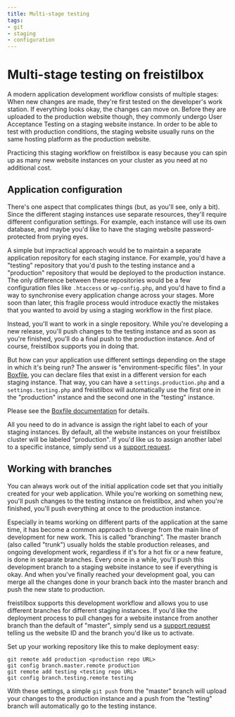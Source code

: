 ```yaml
---
title: Multi-stage testing
tags:
- git
- staging
- configuration
---
```


# Multi-stage testing on freistilbox

A modern application development workflow consists of multiple stages: When new
changes are made, they're first tested on the developer's work station. If
everything looks okay, the changes can move on. Before they are uploaded to the
production website though, they commonly undergo User Acceptance Testing on a
staging website instance. In order to be able to test with production
conditions, the staging website usually runs on the same hosting platform as the
production website.

Practicing this staging workflow on freistilbox is easy because you can spin up
as many new website instances on your cluster as you need at no additional cost.

## Application configuration

There's one aspect that complicates things (but, as you'll see, only a bit).
Since the different staging instances use separate resources, they'll require
different configuration settings. For example, each instance will use its own
database, and maybe you'd like to have the staging website password-protected
from prying eyes.

A simple but impractical approach would be to maintain a separate application
repository for each staging instance. For example, you'd have a "testing"
repository that you'd push to the testing instance and a "production" repository
that would be deployed to the production instance. The only difference between
these repositories would be a few configuration files like `.htaccess` or
`wp-config.php`, and you'd have to find a way to synchronise every application
change across your stages. More soon than later, this fragile process would
introduce exactly the mistakes that you wanted to avoid by using a staging
workflow in the first place.

Instead, you'll want to work in a single repository. While you're developing a
new release, you'll push changes to the testing instance and as soon as you're
finished, you'll do a final push to the production instance. And of course,
freistilbox supports you in doing that.

But how can your application use different settings depending on
the stage in which it's being run? The answer is "environment-specific files".
In your [Boxfile](/important_details/boxfile.html), you can declare files that
exist in a different version for each staging instance. That way, you can have a
`settings.production.php` and a `settings.testing.php` and freistilbox will
automatically use the first one in the "production" instance and the second one
in the "testing" instance.

Please see the [Boxfile documentation](/important_details/boxfile.html) for
details.

All you need to do in advance is assign the right label to each of your staging
instances. By default, all the website instances on your freistilbox cluster
will be labeled "production". If you'd like us to assign another label to a
specific instance, simply send us a
[support request](/important_details/support.html).

## Working with branches

You can always work out of the initial application code set that you initially
created for your web application. While you're working on something new, you'll
push changes to the testing instance on freistilbox, and when you're finished,
you'll push everything at once to the production instance.

Especially in teams working on different parts of the application at the same
time, it has become a common approach to diverge from the main line of
development for new work. This is called "branching". The master branch (also
called "trunk") usually holds the stable production releases, and ongoing
development work, regardless if it's for a hot fix or a new feature, is done in
separate branches. Every once in a while, you'll push this development branch to
a staging website instance to see if everything is okay.  And when you've finally
reached your development goal, you can merge all the changes done in your branch
back into the master branch and push the new state to production.

freistilbox supports this development workflow and allows you to use different
branches for different staging instances. If you'd like the deployment
process to pull changes for a website instance from another branch than the
default of "master", simply send us a [support request](/important_details/support.html)
telling us the website ID and the branch you'd like us to activate.

Set up your working repository like this to make deployment easy:

```shell
git remote add production <production repo URL> 
git config branch.master.remote production
git remote add testing <testing repo URL>
git config branch.testing.remote testing
```

With these settings, a simple `git push` from the "master" branch will upload
your changes to the production instance and a push from the "testing" branch
will automatically go to the testing instance.

